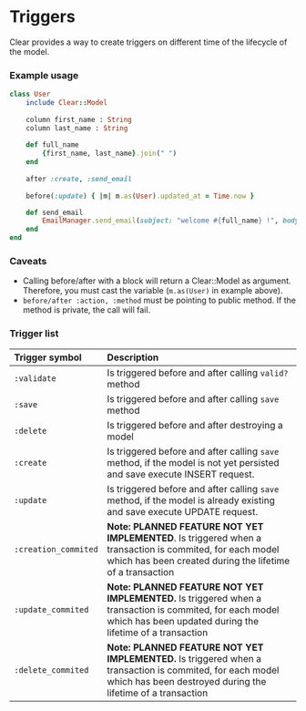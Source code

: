 # Triggers

Clear provides a way to create triggers on different time of the lifecycle of the model.

### Example usage

```ruby
class User
    include Clear::Model
    
    column first_name : String
    column last_name : String
    
    def full_name
        {first_name, last_name}.join(" ")
    end
    
    after :create, :send_email
    
    before(:update) { |m| m.as(User).updated_at = Time.now }

    def send_email
        EmailManager.send_email(subject: "welcome #{full_name} !", body: "...")
    end
end
```

###  Caveats

* Calling before/after with a block will return a Clear::Model as argument. Therefore, you must cast the variable \(`m.as(User)` in example above\).
* `before/after :action, :method` must be pointing to public method. If the method is private, the call will fail.

### Trigger list

| Trigger symbol | Description |
| :--- | :--- |
| `:validate` | Is triggered before and after calling `valid?` method |
| `:save` | Is triggered before and after calling `save` method |
| `:delete` | Is triggered before and after destroying a model |
| `:create` | Is triggered before and after calling `save` method, if the model is not yet persisted and save execute INSERT request. |
| `:update` | Is triggered before and after calling `save` method, if the model is already existing and save execute UPDATE request. |
| `:creation_commited` | **Note: PLANNED FEATURE NOT YET IMPLEMENTED**. Is triggered when a transaction is commited, for each model which has been created during the lifetime of a transaction  |
| `:update_commited` | **Note: PLANNED FEATURE NOT YET IMPLEMENTED.** Is triggered when a transaction is commited, for each model which has been updated during the lifetime of a transaction  |
| `:delete_commited` | **Note: PLANNED FEATURE NOT YET IMPLEMENTED.** Is triggered when a transaction is commited, for each model which has been destroyed during the lifetime of a transaction  |



